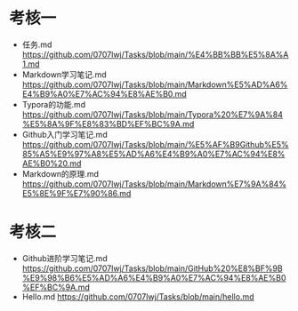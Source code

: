 # 考核一
* 任务.md https://github.com/0707lwj/Tasks/blob/main/%E4%BB%BB%E5%8A%A1.md
* Markdown学习笔记.md https://github.com/0707lwj/Tasks/blob/main/Markdown%E5%AD%A6%E4%B9%A0%E7%AC%94%E8%AE%B0.md
* Typora的功能.md https://github.com/0707lwj/Tasks/blob/main/Typora%20%E7%9A%84%E5%8A%9F%E8%83%BD%EF%BC%9A.md
* Github入门学习笔记.md https://github.com/0707lwj/Tasks/blob/main/%E5%AF%B9Github%E5%85%A5%E9%97%A8%E5%AD%A6%E4%B9%A0%E7%AC%94%E8%AE%B0%20.md
* Markdown的原理.md https://github.com/0707lwj/Tasks/blob/main/Markdown%E7%9A%84%E5%8E%9F%E7%90%86.md
# 考核二
* Github进阶学习笔记.md https://github.com/0707lwj/Tasks/blob/main/GitHub%20%E8%BF%9B%E9%98%B6%E5%AD%A6%E4%B9%A0%E7%AC%94%E8%AE%B0%EF%BC%9A.md
* Hello.md https://github.com/0707lwj/Tasks/blob/main/hello.md
